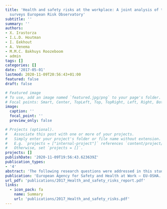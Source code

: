 ```yaml
---
title: 'Health and safety risks at the workplace: A joint analysis of three major
  surveys European Risk Observatory'
subtitle: ''
summary: ''
authors:
- X. Irastorza
- I.L.D. Houtman
- I. Eekhout
- A. Venema
- M.M.C. Bakhuys Roozeboom
- admin
tags: []
categories: []
date: '2017-05-01'
lastmod: 2020-11-09T20:56:43+01:00
featured: false
draft: false

# Featured image
# To use, add an image named `featured.jpg/png` to your page's folder.
# Focal points: Smart, Center, TopLeft, Top, TopRight, Left, Right, BottomLeft, Bottom, BottomRight.
image:
  caption: ''
  focal_point: ''
  preview_only: false

# Projects (optional).
#   Associate this post with one or more of your projects.
#   Simply enter your project's folder or file name without extension.
#   E.g. `projects = ["internal-project"]` references `content/project/deep-learning/index.md`.
#   Otherwise, set `projects = []`.
projects: []
publishDate: '2020-11-09T19:56:43.623639Z'
publication_types:
- '4'
abstract: 'The following research questions were addressed in this study: 1. Is exposure to OSH risks, both in general and more specifically to environmental risks, risks of musculoskeletal disorders (MSDs) and psychosocial risks (PSRs), as reported by employees, related to risk awareness and risk management in enterprises? 2. Are work-related health outcomes and well-being, as reported by employees, related to risk awareness and risk management in enterprises? 3. How well is risk management explained by exposure to work-related risks, both general and specific, and by work-related health outcomes, as reported by employees? 4. Do success factors, such as management commitment and levels of employee participation, or barriers, such as a lack of resources or expertise, explain the relationship between risk management at the enterprise level and the risk perception of employees? If so, what impact do these factors have? 5. Can a typology of enterprises be defined according to either the background of the enterprise (such as country, sector and size) or the main features of its OSH risk management approach, including its drivers and barriers?'
publication: 'European Agency for Safety and Health at Work – EU-OSHA. Bilbao, Spain.'
url_pdf: 'publications/2017_Health_and_safety_risks_report.pdf'
links:
  - icon_pack: fa
    name: Summary
    url: 'publications/2017_Health_and_safety_risks.pdf'
---
```

